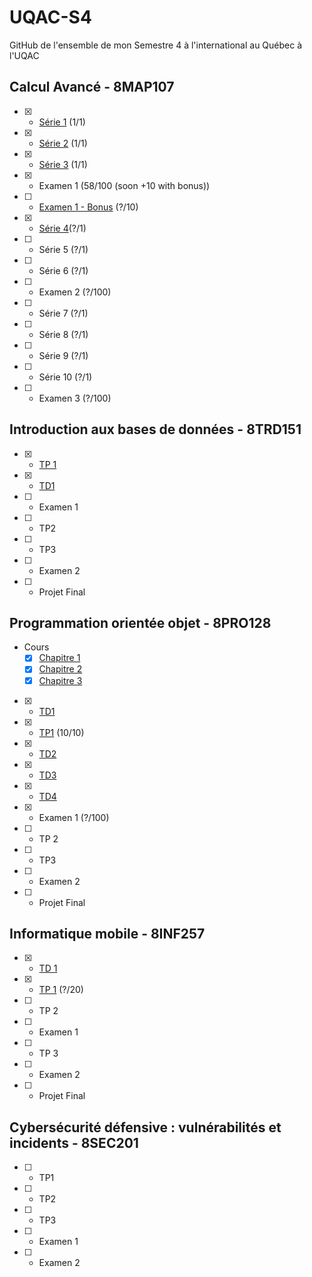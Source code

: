 # UQAC-S4

GitHub de l'ensemble de mon Semestre 4 à l'international au Québec à l'UQAC

## Calcul Avancé - 8MAP107
- [X] - [Série 1](./Calcul%20Avancé/Remise/Série%201.pdf) (1/1)
- [X] - [Série 2](./Calcul%20Avancé/Remise/Série%202.pdf) (1/1)
- [X] - [Série 3](./Calcul%20Avancé/Remise/Série%203.pdf) (1/1)
- [X] - Examen 1 (58/100 (soon +10 with bonus))
- [ ] - [Examen 1 - Bonus](./Calcul%20Avancé/Examen%201%20-%20Bonus) (?/10)
- [X] - [Série 4](./Calcul%20Avancé/Remise/Série%204.pdf)(?/1)
- [ ] - Série 5 (?/1)
- [ ] - Série 6 (?/1)
- [ ] - Examen 2 (?/100)
- [ ] - Série 7 (?/1)
- [ ] - Série 8 (?/1)
- [ ] - Série 9 (?/1)
- [ ] - Série 10 (?/1)
- [ ] - Examen 3 (?/100)
## Introduction aux bases de données - 8TRD151
- [X] - [TP 1](./Intro%20DB/TP1)
- [X] - [TD1](./Intro%20DB/TD1)
- [ ] - Examen 1
- [ ] - TP2
- [ ] - TP3
- [ ] - Examen 2
- [ ] - Projet Final
## Programmation orientée objet - 8PRO128
- Cours
  - [X] [Chapitre 1](POO/Chapitre%201/Chapitre%201.pdf)
  - [X] [Chapitre 2](./POO/Chapitre%202)
  - [X] [Chapitre 3](./POO/Chapitre%203)
- [X] - [TD1](./POO/TD1)
- [X] - [TP1](./POO/TP1) (10/10)
- [X] - [TD2](./POO/TD2)
- [X] - [TD3](./POO/TD3)
- [X] - [TD4](./POO/TD4)
- [X] - Examen 1 (?/100)
- [ ] - TP 2
- [ ] - TP3
- [ ] - Examen 2
- [ ] - Projet Final
## Informatique mobile - 8INF257
- [X] - [TD 1](./Info%20Mobile/HelloDroide)
- [X] - [TP 1](./Info%20Mobile/NitFlex) (?/20)
- [ ] - TP 2
- [ ] - Examen 1
- [ ] - TP 3
- [ ] - Examen 2
- [ ] - Projet Final
## Cybersécurité défensive : vulnérabilités et incidents - 8SEC201
- [ ] - TP1
- [ ] - TP2
- [ ] - TP3
- [ ] - Examen 1
- [ ] - Examen 2
